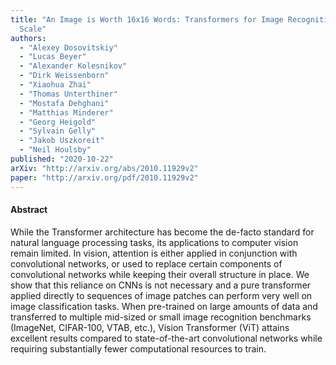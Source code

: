 ```yaml
---
title: "An Image is Worth 16x16 Words: Transformers for Image Recognition at
  Scale"
authors:
  - "Alexey Dosovitskiy"
  - "Lucas Beyer"
  - "Alexander Kolesnikov"
  - "Dirk Weissenborn"
  - "Xiaohua Zhai"
  - "Thomas Unterthiner"
  - "Mostafa Dehghani"
  - "Matthias Minderer"
  - "Georg Heigold"
  - "Sylvain Gelly"
  - "Jakob Uszkoreit"
  - "Neil Houlsby"
published: "2020-10-22"
arXiv: "http://arxiv.org/abs/2010.11929v2"
paper: "http://arxiv.org/pdf/2010.11929v2"
---
```


#### Abstract

While the Transformer architecture has become the de-facto standard for natural language processing tasks, its applications to computer vision remain limited. In vision, attention is either applied in conjunction with convolutional networks, or used to replace certain components of convolutional networks while keeping their overall structure in place. We show that this reliance on CNNs is not necessary and a pure transformer applied directly to sequences of image patches can perform very well on image classification tasks. When pre-trained on large amounts of data and transferred to multiple mid-sized or small image recognition benchmarks (ImageNet, CIFAR-100, VTAB, etc.), Vision Transformer (ViT) attains excellent results compared to state-of-the-art convolutional networks while requiring substantially fewer computational resources to train.
		